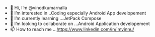 - 👋 Hi, I’m @vinodkumarnalla
- 👀 I’m interested in ..Coding especially Android App developement
- 🌱 I’m currently learning ...JetPack Compose
- 💞️ I’m looking to collaborate on ...Android Application developement
- 📫 How to reach me ...https://www.linkedin.com/in/imvinnu/

